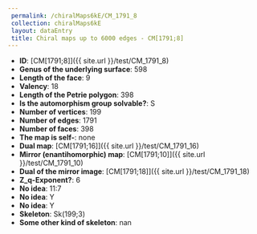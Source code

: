 ```yaml
--- 
 permalink: /chiralMaps6kE/CM_1791_8 
 collection: chiralMaps6kE
 layout: dataEntry
 title: Chiral maps up to 6000 edges - CM[1791;8]
---
```


- **ID**: [CM[1791;8]]({{ site.url }}/test/CM_1791_8)
- **Genus of the underlying surface**: 598
- **Length of the face**: 9
- **Valency**: 18
- **Length of the Petrie polygon**: 398
- **Is the automorphism group solvable?**: S
- **Number of vertices**: 199
- **Number of edges**: 1791
- **Number of faces**: 398
- **The map is self-**: none
- **Dual map**: [CM[1791;16]]({{ site.url }}/test/CM_1791_16)
- **Mirror (enantihomorphic) map**: [CM[1791;10]]({{ site.url }}/test/CM_1791_10)
- **Dual of the mirror image**: [CM[1791;18]]({{ site.url }}/test/CM_1791_18)
- **Z_q-Exponent?**: 6
- **No idea**:  11:7
- **No idea**: Y
- **No idea**: Y
- **Skeleton**: Sk(199;3)
- **Some other kind of skeleton**: nan
